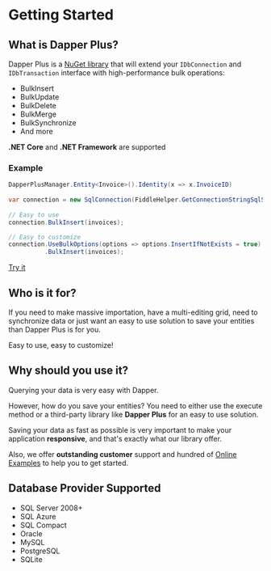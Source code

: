 # Getting Started

## What is Dapper Plus?

Dapper Plus is a <a href="https://www.nuget.org/packages/Z.Dapper.Plus/">NuGet library</a> that will extend your `IDbConnection` and `IDbTransaction` interface with high-performance bulk operations:
- BulkInsert
- BulkUpdate
- BulkDelete
- BulkMerge
- BulkSynchronize
- And more

**.NET Core** and **.NET Framework** are supported

### Example

```csharp
DapperPlusManager.Entity<Invoice>().Identity(x => x.InvoiceID)
		
var connection = new SqlConnection(FiddleHelper.GetConnectionStringSqlServer());
		
// Easy to use
connection.BulkInsert(invoices);

// Easy to customize
connection.UseBulkOptions(options => options.InsertIfNotExists = true)
          .BulkInsert(invoices);
```

[Try it](https://dotnetfiddle.net/nI4D4E)


## Who is it for?

If you need to make massive importation, have a multi-editing grid, need to synchronize data or just want an easy to use solution to save your entities than Dapper Plus is for you.

Easy to use, easy to customize!

## Why should you use it?

Querying your data is very easy with Dapper.

However, how do you save your entities? You need to either use the execute method or a third-party library like **Dapper Plus** for an easy to use solution.

Saving your data as fast as possible is very important to make your application **responsive**, and that's exactly what our library offer.

Also, we offer **outstanding customer** support and hundred of [Online Examples](/online-examples) to help you to get started.

## Database Provider Supported

- SQL Server 2008+
- SQL Azure
- SQL Compact
- Oracle
- MySQL
- PostgreSQL
- SQLite